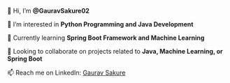 👋 Hi, I’m **@GauravSakure02**

👀 I’m interested in **Python Programming and Java Development**

🌱 Currently learning **Spring Boot Framework and Machine Learning**

💼 Looking to collaborate on projects related to **Java, Machine Learning, or Spring Boot**

📫 Reach me on LinkedIn: [Gaurav Sakure](https://www.linkedin.com/in/gauravsakure2002/)




